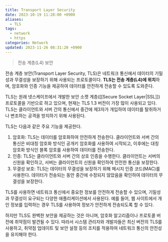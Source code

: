 ```yaml
---
title: Transport Layer Security
date: 2023-10-19 11:28:00 +0900
aliases:
  - TLS
tags:
  - network
  - https
categories: Network
updated: 2023-11-26 08:31:20 +0900
---
```


> 전송 계층(L4) 보안

전송 계층 보안(Transport Layer Security, TLS)은 네트워크 통신에서 데이터의 기밀성과 무결성을 보장하기 위해 사용되는 프로토콜이다. **TLS는 전송 계층(L4)에 위치**하며, 암호화와 인증 기능을 제공하여 데이터를 안전하게 전송할 수 있도록 도와준다.

TLS는 원래 넷스케이프에서 개발한 보안 소켓 계층([[Secure Socket Layer|SSL]]) 프로토콜을 기반으로 하고 있으며, 현재는 TLS 1.3 버전이 가장 많이 사용되고 있다. TLS는 클라이언트와 서버 간의 통신에서 중간에 제3자가 개입하여 데이터를 탈취하거나 변조하는 공격을 방지하기 위해 사용된다.

TLS는 다음과 같은 주요 기능을 제공한다.

1. 암호화: TLS는 데이터를 암호화하여 안전하게 전송한다. 클라이언트와 서버 간의 통신은 비대칭 암호화 방식인 공개키 암호화를 사용하여 시작되고, 이후에는 대칭 암호화 방식인 블록 암호를 사용하여 데이터를 전송한다.
2. 인증: TLS는 클라이언트와 서버 간의 상호 인증을 수행한다. 클라이언트는 서버의 신원을 확인하고, 서버는 클라이언트의 신원을 확인하여 안전한 통신을 보장한다.
3. 무결성 보호: TLS는 데이터의 무결성을 보장하기 위해 메시지 인증 코드(MAC)를 사용한다. 데이터가 전송되는 동안 중간에 수정되지 않았음을 확인하여 데이터의 무결성을 보장한다.

TLS를 사용하면 네트워크 통신에서 중요한 정보를 안전하게 전송할 수 있으며, 기밀성과 무결성이 요구되는 다양한 애플리케이션에서 사용된다. 예를 들어, 웹 사이트에서 개인 정보를 입력하는 경우 TLS를 사용하여 정보가 안전하게 전송되도록 할 수 있다.

하지만 TLS도 완벽한 보안을 제공하는 것은 아니며, 암호화 알고리즘이나 프로토콜 버전에 취약점이 발견될 수 있다. 따라서 시스템 관리자와 개발자들은 최신 버전의 TLS를 사용하고, 취약점 업데이트 및 보안 설정 등의 조치를 적용하여 네트워크 통신의 안전성을 유지해야 한다.
